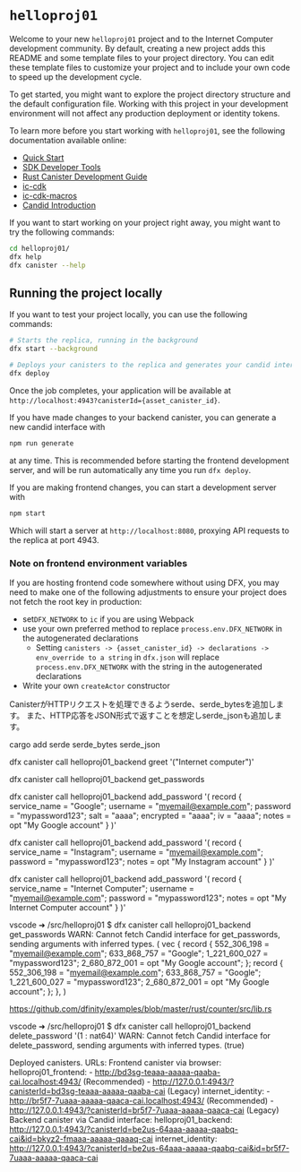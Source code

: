 # `helloproj01`

Welcome to your new `helloproj01` project and to the Internet Computer development community. By default, creating a new project adds this README and some template files to your project directory. You can edit these template files to customize your project and to include your own code to speed up the development cycle.

To get started, you might want to explore the project directory structure and the default configuration file. Working with this project in your development environment will not affect any production deployment or identity tokens.

To learn more before you start working with `helloproj01`, see the following documentation available online:

- [Quick Start](https://internetcomputer.org/docs/current/developer-docs/setup/deploy-locally)
- [SDK Developer Tools](https://internetcomputer.org/docs/current/developer-docs/setup/install)
- [Rust Canister Development Guide](https://internetcomputer.org/docs/current/developer-docs/backend/rust/)
- [ic-cdk](https://docs.rs/ic-cdk)
- [ic-cdk-macros](https://docs.rs/ic-cdk-macros)
- [Candid Introduction](https://internetcomputer.org/docs/current/developer-docs/backend/candid/)

If you want to start working on your project right away, you might want to try the following commands:

```bash
cd helloproj01/
dfx help
dfx canister --help
```

## Running the project locally

If you want to test your project locally, you can use the following commands:

```bash
# Starts the replica, running in the background
dfx start --background

# Deploys your canisters to the replica and generates your candid interface
dfx deploy
```

Once the job completes, your application will be available at `http://localhost:4943?canisterId={asset_canister_id}`.

If you have made changes to your backend canister, you can generate a new candid interface with

```bash
npm run generate
```

at any time. This is recommended before starting the frontend development server, and will be run automatically any time you run `dfx deploy`.

If you are making frontend changes, you can start a development server with

```bash
npm start
```

Which will start a server at `http://localhost:8080`, proxying API requests to the replica at port 4943.

### Note on frontend environment variables

If you are hosting frontend code somewhere without using DFX, you may need to make one of the following adjustments to ensure your project does not fetch the root key in production:

- set`DFX_NETWORK` to `ic` if you are using Webpack
- use your own preferred method to replace `process.env.DFX_NETWORK` in the autogenerated declarations
  - Setting `canisters -> {asset_canister_id} -> declarations -> env_override to a string` in `dfx.json` will replace `process.env.DFX_NETWORK` with the string in the autogenerated declarations
- Write your own `createActor` constructor


CanisterがHTTPリクエストを処理できるようserde、serde_bytesを追加します。
また、HTTP応答をJSON形式で返すことを想定しserde_jsonも追加します。

cargo add serde serde_bytes serde_json




dfx canister call helloproj01_backend greet '("Internet computer")'



dfx canister call helloproj01_backend get_passwords


dfx canister call helloproj01_backend add_password '(
  record {
    service_name = "Google";
    username = "myemail@example.com";
    password = "mypassword123";
    salt = "aaaa";
    encrypted = "aaaa";
    iv = "aaaa";
    notes = opt "My Google account"
  }
)'


dfx canister call helloproj01_backend add_password '(
  record {
    service_name = "Instagram";
    username = "myemail@example.com";
    password = "mypassword123";
    notes = opt "My Instagram account"
  }
)'

dfx canister call helloproj01_backend add_password '(
  record {
    service_name = "Internet Computer";
    username = "myemail@example.com";
    password = "mypassword123";
    notes = opt "My Internet Computer account"
  }
)'



vscode ➜ /src/helloproj01 $ dfx canister call helloproj01_backend get_passwords
WARN: Cannot fetch Candid interface for get_passwords, sending arguments with inferred types.
(
  vec {
    record {
      552_306_198 = "myemail@example.com";
      633_868_757 = "Google";
      1_221_600_027 = "mypassword123";
      2_680_872_001 = opt "My Google account";
    };
    record {
      552_306_198 = "myemail@example.com";
      633_868_757 = "Google";
      1_221_600_027 = "mypassword123";
      2_680_872_001 = opt "My Google account";
    };
  },
)


https://github.com/dfinity/examples/blob/master/rust/counter/src/lib.rs

vscode ➜ /src/helloproj01 $ dfx canister call helloproj01_backend delete_password '(1 : nat64)'
WARN: Cannot fetch Candid interface for delete_password, sending arguments with inferred types.
(true)


Deployed canisters.
URLs:
  Frontend canister via browser:
    helloproj01_frontend:
      - http://bd3sg-teaaa-aaaaa-qaaba-cai.localhost:4943/ (Recommended)
      - http://127.0.0.1:4943/?canisterId=bd3sg-teaaa-aaaaa-qaaba-cai (Legacy)
    internet_identity:
      - http://br5f7-7uaaa-aaaaa-qaaca-cai.localhost:4943/ (Recommended)
      - http://127.0.0.1:4943/?canisterId=br5f7-7uaaa-aaaaa-qaaca-cai (Legacy)
  Backend canister via Candid interface:
    helloproj01_backend: http://127.0.0.1:4943/?canisterId=be2us-64aaa-aaaaa-qaabq-cai&id=bkyz2-fmaaa-aaaaa-qaaaq-cai
    internet_identity: http://127.0.0.1:4943/?canisterId=be2us-64aaa-aaaaa-qaabq-cai&id=br5f7-7uaaa-aaaaa-qaaca-cai